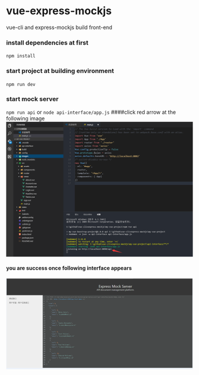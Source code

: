 # vue-express-mockjs
vue-cli and express-mockjs build front-end

### install dependencies at first
`npm install`

### start project at building environment
`npm run dev`

### start mock server
`npm run api` or `node api-interface/app.js`
####click red arrow at the following image
![image](https://github.com/MonaSong/vue-express-mockjs/blob/master/my-vue-project/images/mock-server-link.png)
#### you are success once following  interface appears
![image](https://github.com/MonaSong/vue-express-mockjs/blob/master/my-vue-project/images/mock-server.png)
